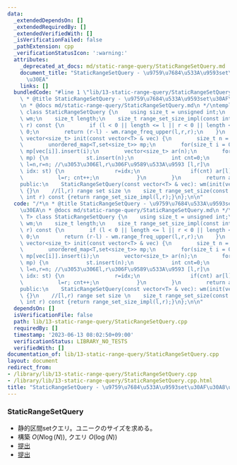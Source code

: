 ```yaml
---
data:
  _extendedDependsOn: []
  _extendedRequiredBy: []
  _extendedVerifiedWith: []
  _isVerificationFailed: false
  _pathExtension: cpp
  _verificationStatusIcon: ':warning:'
  attributes:
    _deprecated_at_docs: md/static-range-query/StaticRangeSetQuery.md
    document_title: "StaticRangeSetQuery - \u9759\u7684\u533A\u9593set\u30AF\u30A8\
      \u30EA"
    links: []
  bundledCode: "#line 1 \"lib/13-static-range-query/StaticRangeSetQuery.cpp\"\n/*\n\
    \ * @title StaticRangeSetQuery - \u9759\u7684\u533A\u9593set\u30AF\u30A8\u30EA\
    \n * @docs md/static-range-query/StaticRangeSetQuery.md\n */\ntemplate<class T>\
    \ class StaticRangeSetQuery {\n    using size_t = unsigned int;\n    WaveletMatrix<size_t>\
    \ wm;\n    size_t length;\n    size_t range_set_size_impl(const int l, const int\
    \ r) const {\n        if (l < 0 || length <= l || r < 0 || length < r) return\
    \ 0;\n        return (r-l) - wm.range_freq_upper(l,r,r);\n    }\n    inline static\
    \ vector<size_t> init(const vector<T> & vec) {\n        size_t n = vec.size();\n\
    \        unordered_map<T,set<size_t>> mp;\n        for(size_t i = 0; i<n; ++i)\
    \ mp[vec[i]].insert(i);\n        vector<size_t> ar(n);\n        for(auto& [_,st]:\
    \ mp) {\n            st.insert(n);\n            int cnt=0;\n            size_t\
    \ l=n,r=n; //\u3053\u306El,r\u306F\u9589\u533A\u9593 [l,r]\n            for(size_t\
    \ idx: st) {\n                r=idx;\n                if(cnt) ar[l]=r;\n     \
    \           l=r; cnt++;\n            }\n        }\n        return ar;\n    }\n\
    public:\n    StaticRangeSetQuery(const vector<T> & vec): wm(init(vec)), length(vec.size())\
    \ {}\n    //[l,r) range set size \n    size_t range_set_size(const int l, const\
    \ int r) const {return range_set_size_impl(l,r);}\n};\n\n"
  code: "/*\n * @title StaticRangeSetQuery - \u9759\u7684\u533A\u9593set\u30AF\u30A8\
    \u30EA\n * @docs md/static-range-query/StaticRangeSetQuery.md\n */\ntemplate<class\
    \ T> class StaticRangeSetQuery {\n    using size_t = unsigned int;\n    WaveletMatrix<size_t>\
    \ wm;\n    size_t length;\n    size_t range_set_size_impl(const int l, const int\
    \ r) const {\n        if (l < 0 || length <= l || r < 0 || length < r) return\
    \ 0;\n        return (r-l) - wm.range_freq_upper(l,r,r);\n    }\n    inline static\
    \ vector<size_t> init(const vector<T> & vec) {\n        size_t n = vec.size();\n\
    \        unordered_map<T,set<size_t>> mp;\n        for(size_t i = 0; i<n; ++i)\
    \ mp[vec[i]].insert(i);\n        vector<size_t> ar(n);\n        for(auto& [_,st]:\
    \ mp) {\n            st.insert(n);\n            int cnt=0;\n            size_t\
    \ l=n,r=n; //\u3053\u306El,r\u306F\u9589\u533A\u9593 [l,r]\n            for(size_t\
    \ idx: st) {\n                r=idx;\n                if(cnt) ar[l]=r;\n     \
    \           l=r; cnt++;\n            }\n        }\n        return ar;\n    }\n\
    public:\n    StaticRangeSetQuery(const vector<T> & vec): wm(init(vec)), length(vec.size())\
    \ {}\n    //[l,r) range set size \n    size_t range_set_size(const int l, const\
    \ int r) const {return range_set_size_impl(l,r);}\n};\n\n"
  dependsOn: []
  isVerificationFile: false
  path: lib/13-static-range-query/StaticRangeSetQuery.cpp
  requiredBy: []
  timestamp: '2023-06-13 08:02:50+09:00'
  verificationStatus: LIBRARY_NO_TESTS
  verifiedWith: []
documentation_of: lib/13-static-range-query/StaticRangeSetQuery.cpp
layout: document
redirect_from:
- /library/lib/13-static-range-query/StaticRangeSetQuery.cpp
- /library/lib/13-static-range-query/StaticRangeSetQuery.cpp.html
title: "StaticRangeSetQuery - \u9759\u7684\u533A\u9593set\u30AF\u30A8\u30EA"
---
```

### StaticRangeSetQuery
- 静的区間setクエリ。ユニークのサイズを求める。
- 構築 $O(N\log(N))$, クエリ $O(\log(N))$
- [提出](https://atcoder.jp/contests/abc210/submissions/42226500)
- [提出](https://atcoder.jp/contests/abc174/submissions/42226531)